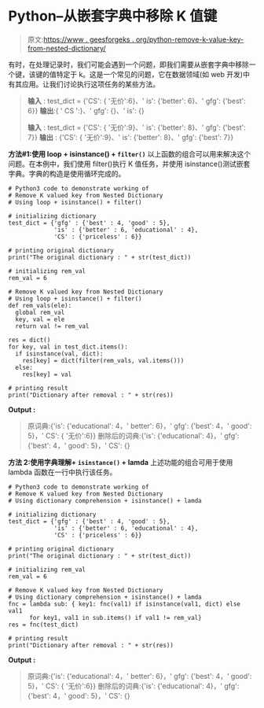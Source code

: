 # Python–从嵌套字典中移除 K 值键

> 原文:[https://www . geesforgeks . org/python-remove-k-value-key-from-nested-dictionary/](https://www.geeksforgeeks.org/python-remove-k-valued-key-from-nested-dictionary/)

有时，在处理记录时，我们可能会遇到一个问题，即我们需要从嵌套字典中移除一个键，该键的值特定于 k。这是一个常见的问题，它在数据领域(如 web 开发)中有其应用。让我们讨论执行这项任务的某些方法。

> **输入** : test_dict = {'CS': { '无价':6}、' is': {'better': 6}、' gfg': {'best': 6}}
> **输出**:{ ' CS ':}、' gfg': {}、' is': {}
> 
> **输入** : test_dict = {'CS': { '无价':9}、' is': {'better': 8}、' gfg': {'best': 7}}
> **输出** : {'CS': { '无价':9}、' is': {'better': 8}、' gfg': {'best': 7}}

**方法#1:使用 loop + isinstance() + `filter()`**
以上函数的组合可以用来解决这个问题。在本例中，我们使用 filter()执行 K 值任务，并使用 isinstance()测试嵌套字典。字典的构造是使用循环完成的。

```
# Python3 code to demonstrate working of 
# Remove K valued key from Nested Dictionary
# Using loop + isinstance() + filter()

# initializing dictionary
test_dict = {'gfg' : {'best' : 4, 'good' : 5}, 
             'is' : {'better' : 6, 'educational' : 4},
             'CS' : {'priceless' : 6}}

# printing original dictionary
print("The original dictionary : " + str(test_dict))

# initializing rem_val
rem_val = 6

# Remove K valued key from Nested Dictionary
# Using loop + isinstance() + filter()
def rem_vals(ele):
  global rem_val
  key, val = ele
  return val != rem_val

res = dict()
for key, val in test_dict.items():
  if isinstance(val, dict):
    res[key] = dict(filter(rem_vals, val.items()))
  else:
    res[key] = val

# printing result 
print("Dictionary after removal : " + str(res)) 
```

**Output :**

> 原词典:{'is': {'educational': 4，' better': 6}，' gfg': {'best': 4，' good': 5}，' CS': { '无价':6}}
> 删除后的词典:{'is': {'educational': 4}，' gfg': {'best': 4，' good': 5}，' CS': {}

**方法 2:使用字典理解+ `isinstance()` + lamda**
上述功能的组合可用于使用 lambda 函数在一行中执行该任务。

```
# Python3 code to demonstrate working of 
# Remove K valued key from Nested Dictionary
# Using dictionary comprehension + isinstance() + lamda

# initializing dictionary
test_dict = {'gfg' : {'best' : 4, 'good' : 5}, 
             'is' : {'better' : 6, 'educational' : 4},
             'CS' : {'priceless' : 6}}

# printing original dictionary
print("The original dictionary : " + str(test_dict))

# initializing rem_val
rem_val = 6

# Remove K valued key from Nested Dictionary
# Using dictionary comprehension + isinstance() + lamda
fnc = lambda sub: { key1: fnc(val1) if isinstance(val1, dict) else val1
      for key1, val1 in sub.items() if val1 != rem_val}
res = fnc(test_dict)

# printing result 
print("Dictionary after removal : " + str(res)) 
```

**Output :**

> 原词典:{'is': {'educational': 4，' better': 6}，' gfg': {'best': 4，' good': 5}，' CS': { '无价':6}}
> 删除后的词典:{'is': {'educational': 4}，' gfg': {'best': 4，' good': 5}，' CS': {}